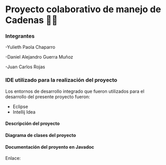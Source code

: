 
# Proyecto colaborativo de manejo de Cadenas 👨‍💻

### Integrantes
-Yulieth Paola Chaparro

-Daniel Alejandro Guerra Muñoz

-Juan Carlos Rojas 

### IDE utilizado para la realización del proyecto
Los entornos de desarrollo integrado que fueron utilizados para el desarrollo del presente proyecto fueron:
- Eclipse
- Intellij Idea

#### Descripción del proyecto


#### Diagrama de clases del proyecto


#### Documentación del proyento en Javadoc
Enlace: 
